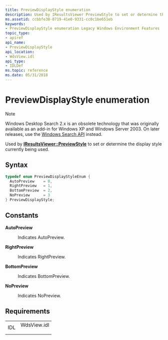 ```yaml
---
title: PreviewDisplayStyle enumeration
description: Used by IResultsViewer PreviewStyle to set or determine the display style currently being used.
ms.assetid: ccbbfe38-0719-41e0-9331-cc0c1be651eb
keywords:
- PreviewDisplayStyle enumeration Legacy Windows Environment Features
topic_type:
- apiref
api_name:
- PreviewDisplayStyle
api_location:
- WdsView.idl
api_type:
- IDLDef
ms.topic: reference
ms.date: 05/31/2018
---
```


# PreviewDisplayStyle enumeration

> [!NOTE]
> Windows Desktop Search 2.x is an obsolete technology that was originally available as an add-in for Windows XP and Windows Server 2003. On later releases, use the [Windows Search API](../search/-search-reference-entry-page.md) instead. 

Used by [**IResultsViewer::PreviewStyle**](-search-2x-iresultsviewer-previewstyle.md) to set or determine the display style currently being used.

## Syntax


```C++
typedef enum PreviewDisplayStyleEnum { 
  AutoPreview    = 0,
  RightPreview   = 1,
  BottomPreview  = 2,
  NoPreview      = 3
} PreviewDisplayStyle;
```



## Constants

<dl> <dt>

<span id="AutoPreview"></span><span id="autopreview"></span><span id="AUTOPREVIEW"></span>**AutoPreview**
</dt> <dd>

Indicates AutoPreview.

</dd> <dt>

<span id="RightPreview"></span><span id="rightpreview"></span><span id="RIGHTPREVIEW"></span>**RightPreview**
</dt> <dd>

Indicates RightPreview.

</dd> <dt>

<span id="BottomPreview"></span><span id="bottompreview"></span><span id="BOTTOMPREVIEW"></span>**BottomPreview**
</dt> <dd>

Indicates BottomPreview.

</dd> <dt>

<span id="NoPreview"></span><span id="nopreview"></span><span id="NOPREVIEW"></span>**NoPreview**
</dt> <dd>

Indicates NoPreview.

</dd> </dl>

## Requirements



|                |                                                                                        |
|----------------|----------------------------------------------------------------------------------------|
| IDL<br/> | <dl> <dt>WdsView.idl</dt> </dl> |



 

 





